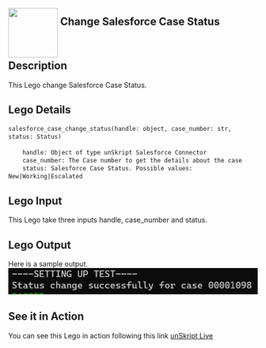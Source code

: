 [<img align="left" src="https://unskript.com/assets/favicon.png" width="100" height="100" style="padding-right: 5px">](https://unskript.com/assets/favicon.png) 
<h2>Change Salesforce Case Status</h2>

<br>

## Description
This Lego change Salesforce Case Status.


## Lego Details

    salesforce_case_change_status(handle: object, case_number: str, status: Status)

        handle: Object of type unSkript Salesforce Connector
        case_number: The Case number to get the details about the case
        status: Salesforce Case Status. Possible values: New|Working|Escalated

## Lego Input
This Lego take three inputs handle, case_number and status.

## Lego Output
Here is a sample output.
<img src="./1.png">

## See it in Action

You can see this Lego in action following this link [unSkript Live](https://us.app.unskript.io)